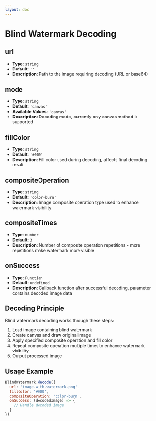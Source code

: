 ```yaml
---
layout: doc
---
```


<el-backtop></el-backtop>

# Blind Watermark Decoding

## url
- **Type**: `string`
- **Default**: `''`
- **Description**: Path to the image requiring decoding (URL or base64)

## mode
- **Type**: `string`
- **Default**: `'canvas'`
- **Available Values**: `'canvas'`
- **Description**: Decoding mode, currently only canvas method is supported

## fillColor
- **Type**: `string`
- **Default**: `'#000'`
- **Description**: Fill color used during decoding, affects final decoding result

## compositeOperation
- **Type**: `string`
- **Default**: `'color-burn'`
- **Description**: Image composite operation type used to enhance watermark visibility

## compositeTimes
- **Type**: `number`
- **Default**: `3`
- **Description**: Number of composite operation repetitions - more repetitions make watermark more visible

## onSuccess
- **Type**: `Function`
- **Default**: `undefined`
- **Description**: Callback function after successful decoding, parameter contains decoded image data

## Decoding Principle
Blind watermark decoding works through these steps:
1. Load image containing blind watermark
2. Create canvas and draw original image
3. Apply specified composite operation and fill color
4. Repeat composite operation multiple times to enhance watermark visibility
5. Output processed image

## Usage Example
```javascript
BlindWatermark.decode({
  url: 'image-with-watermark.png',
  fillColor: '#000',
  compositeOperation: 'color-burn',
  onSuccess: (decodedImage) => {
    // Handle decoded image
  }
})
